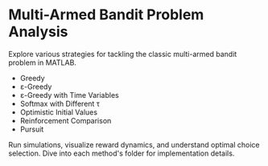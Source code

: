 # Multi-Armed Bandit Problem Analysis

Explore various strategies for tackling the classic multi-armed bandit problem in MATLAB. 

- Greedy
- ε-Greedy
- ε-Greedy with Time Variables
- Softmax with Different τ
- Optimistic Initial Values
- Reinforcement Comparison
- Pursuit

Run simulations, visualize reward dynamics, and understand optimal choice selection. Dive into each method's folder for implementation details.
